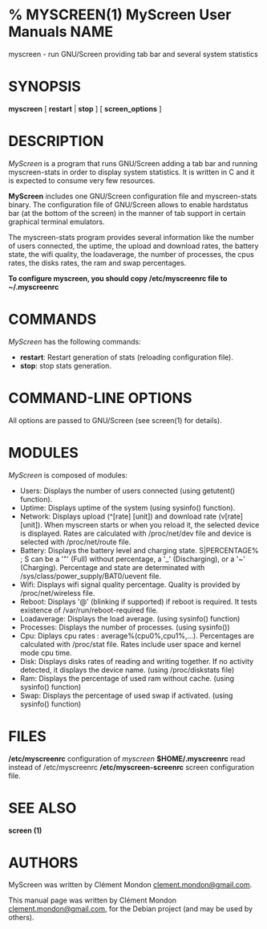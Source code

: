 % MYSCREEN(1) MyScreen User Manuals
NAME
===

myscreen - run GNU/Screen providing tab bar and several system statistics

SYNOPSIS
===

**myscreen** [ **restart** | **stop** ] [ **screen_options** ]

DESCRIPTION
===

*MyScreen* is a program that runs GNU/Screen adding a tab bar and running myscreen-stats in order to display system statistics.
It is written in C and it is expected to consume very few resources.

**MyScreen** includes one GNU/Screen configuration file and myscreen-stats binary.
The configuration file of GNU/Screen allows to enable hardstatus bar (at the bottom of the screen) in the
manner of tab support in certain graphical terminal emulators.

The myscreen-stats program provides several information like
the number of users connected, the uptime, the upload and download rates, the battery state, 
the wifi quality, the loadaverage, the number of processes, the cpus rates, the disks rates,
the ram and swap percentages.

**To configure myscreen, you should copy /etc/myscreenrc file to ~/.myscreenrc**

COMMANDS
===

*MyScreen* has the following commands:

- **restart**: Restart generation of stats (reloading configuration file). 
- **stop**: stop stats generation. 

COMMAND-LINE OPTIONS
===
All options are passed to GNU/Screen (see screen(1) for details). 

MODULES
===

*MyScreen* is composed of modules:

- Users: Displays the number of users connected (using getutent() function). 
- Uptime: Displays uptime of the system (using sysinfo() function).  
- Network: Displays upload (\^[rate] [unit]) and download rate (v[rate] [unit]). When myscreen starts or when you reload it, the selected device is displayed. Rates are calculated with /proc/net/dev file and device is selected with /proc/net/route file.
- Battery: Displays the battery level and charging state.  S|PERCENTAGE% ; S can be a '"' (Full) without percentage, a '_' (Discharging), or a '~' (Charging). Percentage and state are determinated with /sys/class/power_supply/BAT0/uevent file.
- Wifi: Displays wifi signal quality percentage.  Quality is provided by /proc/net/wireless file.
- Reboot: Displays '@' (blinking if supported) if reboot is required. It tests existence of /var/run/reboot-required file. 
- Loadaverage: Displays the load average. (using sysinfo() function)
- Processes: Displays the number of processes. (using sysinfo()) 
- Cpu: Diplays cpu rates : average%(cpu0%,cpu1%,...). Percentages are calculated with /proc/stat file. Rates include user space and kernel mode cpu time.
- Disk: Displays disks rates of reading and writing together. If no activity detected, it displays the device name. (using /proc/diskstats file)
- Ram: Displays the percentage of used ram without cache. (using sysinfo() function)
- Swap: Displays the percentage of used swap if activated. (using sysinfo() function)



FILES
===
**/etc/myscreenrc** configuration of *myscreen*
**$HOME/.myscreenrc** read instead of /etc/myscreenrc 
**/etc/myscreen-screenrc** screen configuration file.

SEE ALSO
===
**screen (1)**

AUTHORS
===

MyScreen was written by Clément Mondon <clement.mondon@gmail.com>.

This manual page was written by Clément Mondon <clement.mondon@gmail.com>, for the Debian project (and may be used by others).

